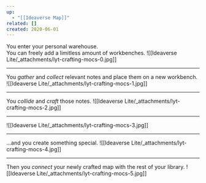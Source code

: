 ```yaml
---
up:
  - "[[Ideaverse Map]]"
related: []
created: 2020-06-01
---
```


You enter your personal warehouse.  
You can freely add a limitless amount of workbenches.
![[Ideaverse Lite/_attachments/lyt-crafting-mocs-0.jpg]]

---
You *gather* and *collect* relevant notes and place them on a new workbench.
![[Ideaverse Lite/_attachments/lyt-crafting-mocs-1.jpg]]

---
You *collide* and *craft* those notes.
![[Ideaverse Lite/_attachments/lyt-crafting-mocs-2.jpg]]

---
![[Ideaverse Lite/_attachments/lyt-crafting-mocs-3.jpg]]

---
...and you create something special.
![[Ideaverse Lite/_attachments/lyt-crafting-mocs-4.jpg]]

---
Then you *connect* your newly crafted map with the rest of your library.
![[Ideaverse Lite/_attachments/lyt-crafting-mocs-5.jpg]]